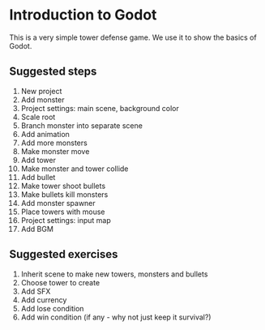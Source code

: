 
# Introduction to Godot

This is a very simple tower defense game. We use it to show the basics of
Godot.

## Suggested steps

1. New project
2. Add monster
3. Project settings: main scene, background color
4. Scale root
5. Branch monster into separate scene
6. Add animation
7. Add more monsters
8. Make monster move
9. Add tower
10. Make monster and tower collide
11. Add bullet
12. Make tower shoot bullets
13. Make bullets kill monsters
14. Add monster spawner
15. Place towers with mouse
16. Project settings: input map
17. Add BGM

## Suggested exercises

1. Inherit scene to make new towers, monsters and bullets
2. Choose tower to create
3. Add SFX
4. Add currency
5. Add lose condition
6. Add win condition (if any - why not just keep it survival?)

